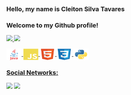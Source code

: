 ### Hello, my name is Cleiton Silva Tavares

### Welcome to my Github profile!

<div>
  <a href="https://github.com/CleitonSilvaT">
  <img height="180em" src="https://github-readme-stats.vercel.app/api/top-langs/?username=CleitonSilvaT&layout=compact&langs_count=7&theme=dark"/>
  <img height="180em" src="https://github-readme-stats.vercel.app/api?username=CleitonSilvaT&show_icons=true&theme=dark&include_all_commits=true&count_private=true"/>
</div>

<div style="display: inline_block"><br>
  <img align="center" alt="Cleiton-Java" height="30" width="40" src="https://raw.githubusercontent.com/devicons/devicon/master/icons/java/java-original-wordmark.svg">
  <img align="center" alt="Cleiton-Js" height="30" width="40" src="https://raw.githubusercontent.com/devicons/devicon/master/icons/javascript/javascript-plain.svg">
  <img align="center" alt="Cleiton-HTML" height="30" width="40" src="https://raw.githubusercontent.com/devicons/devicon/master/icons/html5/html5-original.svg">
  <img align="center" alt="Cleiton-CSS" height="30" width="40" src="https://raw.githubusercontent.com/devicons/devicon/master/icons/css3/css3-original.svg">
  <img align="center" alt="Cleiton-Python" height="30" width="40" src="https://raw.githubusercontent.com/devicons/devicon/master/icons/python/python-original.svg">
</div>
  
### Social Networks:

<div>
  <a href="https://www.linkedin.com/in/cleiton-silva-tavares/" target="_blank"><img src="https://img.shields.io/badge/-LinkedIn-%230077B5?style=for-the-badge&logo=linkedin&logoColor=white" target="_blank"></a>   
  <a href = "mailto:cleitonsilvatavares@gmail.com"><img src="https://img.shields.io/badge/Gmail-D14836?style=for-the-badge&logo=gmail&logoColor=white" target="_blank"></a>
</div>

<!--
**CleitonSilvaT/CleitonSilvaT** is a ✨ _special_ ✨ repository because its `README.md` (this file) appears on your GitHub profile.

Here are some ideas to get you started:

- 🔭 I’m currently working on ...
- 🌱 I’m currently learning ...
- 👯 I’m looking to collaborate on ...
- 🤔 I’m looking for help with ...
- 💬 Ask me about ...
- 📫 How to reach me: ...
- 😄 Pronouns: ...
- ⚡ Fun fact: ...

<img align="center" alt="Cleiton-React" height="30" width="40" src="https://raw.githubusercontent.com/devicons/devicon/master/icons/react/react-original.svg">
<img align="center" alt="Cleiton-Ts" height="30" width="40" src="https://raw.githubusercontent.com/devicons/devicon/master/icons/typescript/typescript-plain.svg">
-->
